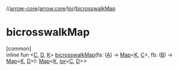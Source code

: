 //[arrow-core](../../../index.md)/[arrow.core](../index.md)/[Ior](index.md)/[bicrosswalkMap](bicrosswalk-map.md)

# bicrosswalkMap

[common]\
inline fun &lt;[C](bicrosswalk-map.md), [D](bicrosswalk-map.md), [K](bicrosswalk-map.md)&gt; [bicrosswalkMap](bicrosswalk-map.md)(fa: ([A](index.md)) -&gt; [Map](https://kotlinlang.org/api/latest/jvm/stdlib/kotlin.collections/-map/index.html)&lt;[K](bicrosswalk-map.md), [C](bicrosswalk-map.md)&gt;, fb: ([B](index.md)) -&gt; [Map](https://kotlinlang.org/api/latest/jvm/stdlib/kotlin.collections/-map/index.html)&lt;[K](bicrosswalk-map.md), [D](bicrosswalk-map.md)&gt;): [Map](https://kotlinlang.org/api/latest/jvm/stdlib/kotlin.collections/-map/index.html)&lt;[K](bicrosswalk-map.md), [Ior](index.md)&lt;[C](bicrosswalk-map.md), [D](bicrosswalk-map.md)&gt;&gt;
